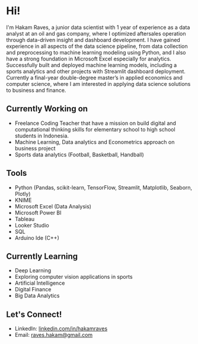 # Hi!

I'm Hakam Raves, a junior data scientist with 1 year of experience as a data analyst at an oil and gas company, where I optimized aftersales operation through data-driven insight and dashboard development. I have gained experience in all aspects of the data science pipeline, from data collection and preprocessing to machine learning modeling using Python, and I also have a strong foundation in Microsoft Excel especially for analytics. Successfully built and deployed machine learning models, including a sports analytics and other projects with Streamlit dashboard deployment. Currently a final-year double-degree master’s in applied economics and computer science, where I am interested in applying data science solutions to business and finance.

## Currently Working on
- Freelance Coding Teacher that have a mission on build digital and computational thinking skills for elementary school to high school students in Indonesia.
- Machine Learning, Data analytics and Econometrics approach on business project
- Sports data analytics (Football, Basketball, Handball)


## Tools 
- Python (Pandas, scikit-learn, TensorFlow, Streamlit, Matplotlib, Seaborn, Plotly)
- KNIME
- Microsoft Excel (Data Analysis)
- Microsoft Power BI
- Tableau
- Looker Studio
- SQL
- Arduino Ide (C++)


## Currently Learning
- Deep Learning
- Exploring computer vision applications in sports
- Artificial Intelligence
- Digital Finance
- Big Data Analytics 

## Let's Connect!
- LinkedIn: [linkedin.com/in/hakamraves](#)
- Email: [raves.hakam@gmail.com](mailto:raves.hakam@gmail.com)
